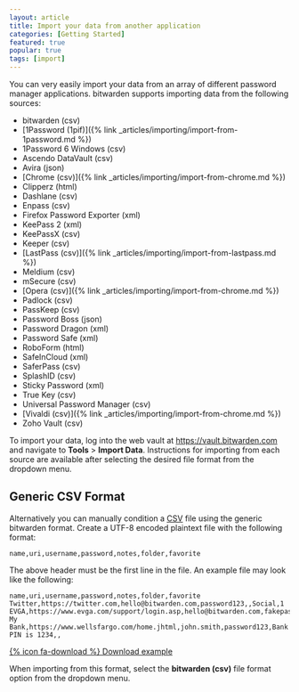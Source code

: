 ```yaml
---
layout: article
title: Import your data from another application
categories: [Getting Started]
featured: true
popular: true
tags: [import]
---
```


You can very easily import your data from an array of different password manager applications. bitwarden supports importing data from the following sources:

- bitwarden (csv)
- [1Password (1pif)]({% link _articles/importing/import-from-1password.md %})
- 1Password 6 Windows (csv)
- Ascendo DataVault (csv)
- Avira (json)
- [Chrome (csv)]({% link _articles/importing/import-from-chrome.md %})
- Clipperz (html)
- Dashlane (csv)
- Enpass (csv)
- Firefox Password Exporter (xml)
- KeePass 2 (xml)
- KeePassX (csv)
- Keeper (csv)
- [LastPass (csv)]({% link _articles/importing/import-from-lastpass.md %})
- Meldium (csv)
- mSecure (csv)
- [Opera (csv)]({% link _articles/importing/import-from-chrome.md %})
- Padlock (csv)
- PassKeep (csv)
- Password Boss (json)
- Password Dragon (xml)
- Password Safe (xml)
- RoboForm (html)
- SafeInCloud (xml)
- SaferPass (csv)
- SplashID (csv)
- Sticky Password (xml)
- True Key (csv)
- Universal Password Manager (csv)
- [Vivaldi (csv)]({% link _articles/importing/import-from-chrome.md %})
- Zoho Vault (csv)

To import your data, log into the web vault at <https://vault.bitwarden.com> and navigate to **Tools** > **Import Data**. Instructions for importing from each source are available after selecting the desired file format from the dropdown menu.

## Generic CSV Format

Alternatively you can manually condition a [CSV](https://en.wikipedia.org/wiki/Comma-separated_values) file using the generic bitwarden format. Create a UTF-8 encoded plaintext file with the following format:

```
name,uri,username,password,notes,folder,favorite
```

The above header must be the first line in the file. An example file may look like the following:

```
name,uri,username,password,notes,folder,favorite
Twitter,https://twitter.com,hello@bitwarden.com,password123,,Social,1
EVGA,https://www.evga.com/support/login.asp,hello@bitwarden.com,fakepassword,,,
My Bank,https://www.wellsfargo.com/home.jhtml,john.smith,password123,Bank PIN is 1234,,
```

[{% icon fa-download %} Download example](/files/bitwarden_export.csv)

When importing from this format, select the **bitwarden (csv)** file format option from the dropdown menu.

